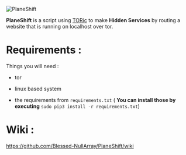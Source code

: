![PlaneShift](https://github.com/Blessed-NullArray/PlaneShift/blob/master/imgs/planeshift-banner1.png?raw=true)

**PlaneShift** is a script using [TORic](https://github.com/Blessed-NullArray/TORic) to make **Hidden Services** by routing a website that is running on localhost over tor.

# Requirements :

Things you will need :

* tor

* linux based system

* the requirements from `requirements.txt` ( **You can install those by executing** `sudo pip3 install -r requirements.txt`)

# Wiki :

https://github.com/Blessed-NullArray/PlaneShift/wiki